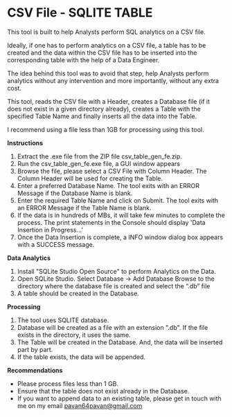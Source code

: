 # CSV File - SQLITE TABLE

This tool is built to help Analysts perform SQL analytics on a CSV file.  

Ideally, if one has to perform analytics on a CSV file, a table has to be created and the data within the CSV file has to be inserted into the corresponding table with the help of a Data Engineer.

The idea behind this tool was to avoid that step, help Analysts perform analytics without any intervention and more importantly, without any extra cost.

This tool, reads the CSV file with a Header, creates a Database file (if it does not exist in a given directory already), creates a Table with the specified Table Name and finally inserts all the data into the Table.

I recommend using a file less than 1GB for processing using this tool.

**Instructions**

1. Extract the .exe file from the ZIP file csv_table_gen_fe.zip.
2. Run the csv_table_gen_fe.exe file, a GUI window appears
3. Browse the file, please select a CSV File with Column Header. The Column Header will be used for creating the Table. 
4. Enter a preferred Database Name. The tool exits with an ERROR Message if the Database Name is blank.
5. Enter the required Table Name and click on Submit. The tool exits with an ERROR Message if the Table Name is blank.
6. If the data is in hundreds of MBs, it will take few minutes to complete the process. The print statements in the Console should display 'Data Insertion in Progress...'
7. Once the Data Insertion is complete, a INFO window dialog box appears with a SUCCESS message.

**Data Analytics**

1. Install "SQLite Studio Open Source" to perform Analytics on the Data.
2. Open SQLite Studio.
      Select Database -> Add Database
      Browse to the directory where the database file is created and select the “.db” file
3. A table should be created in the Database.


**Processing**

1. The tool uses SQLITE database.
2. Database will be created as a file with an extension ".db". If the file exists in the directory, it uses the same.
3. The Table will be created in the Database. And, the data will be inserted part by part.
4. If the table exists, the data will be appended.

**Recommendations**

* Please process files less than 1 GB.
* Ensure that the table does not exist already in the Database.
* If you want to append data to an existing table, please get in touch with me on my email pavan64pavan@gmail.com
